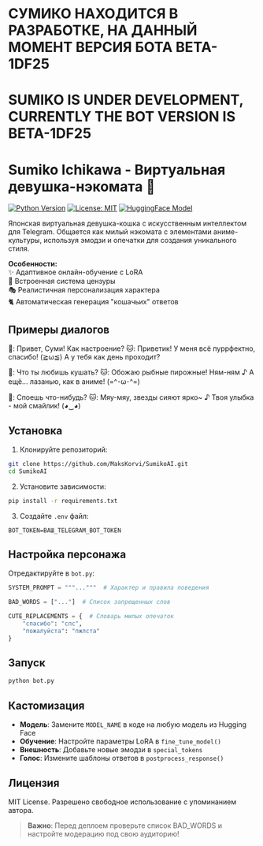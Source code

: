# СУМИКО НАХОДИТСЯ В РАЗРАБОТКЕ, НА ДАННЫЙ МОМЕНТ ВЕРСИЯ БОТА BETA-1DF25
# SUMIKO IS UNDER DEVELOPMENT, CURRENTLY THE BOT VERSION IS BETA-1DF25


# Sumiko Ichikawa - Виртуальная девушка-нэкомата 🐾

[![Python Version](https://img.shields.io/badge/python-3.10%2B-blue)](https://www.python.org/)
[![License: MIT](https://img.shields.io/badge/License-MIT-yellow.svg)](https://opensource.org/licenses/MIT)
[![HuggingFace Model](https://img.shields.io/badge/%F0%9F%A4%97%20Model-ruGPT3_Medium-green)](https://huggingface.co/sberbank-ai/rugpt3medium_based_on_gpt2)

Японская виртуальная девушка-кошка с искусственным интеллектом для Telegram. Общается как милый нэкомата с элементами аниме-культуры, используя эмодзи и опечатки для создания уникального стиля.

**Особенности:**  
✨ Адаптивное онлайн-обучение с LoRA  
🚫 Встроенная система цензуры  
🎭 Реалистичная персонализация характера  
🐈 Автоматическая генерация "кошачьих" ответов  

## Примеры диалогов
👤: Привет, Суми! Как настроение?
🐱: Приветик! У меня всё пуррфектно, спасибо! (≧ω≦) А у тебя как день проходит?

👤: Что ты любишь кушать?
🐱: Обожаю рыбные пирожные! Ням-ням ♪ А ещё... лазанью, как в аниме! (=^･ω･^=)

👤: Споешь что-нибудь?
🐱: Мяу-мяу, звезды сияют ярко~ ♪ Твоя улыбка - мой смайлик! (◕‿◕)

## Установка
1. Клонируйте репозиторий:
```bash
git clone https://github.com/MaksKorvi/SumikoAI.git
cd SumikoAI
```

2. Установите зависимости:
```bash
pip install -r requirements.txt
```

3. Создайте `.env` файл:
```env
BOT_TOKEN=ВАШ_TELEGRAM_BOT_TOKEN
```

## Настройка персонажа
Отредактируйте в `bot.py`:
```python
SYSTEM_PROMPT = """..."""  # Характер и правила поведения

BAD_WORDS = ["..."]  # Список запрещенных слов

CUTE_REPLACEMENTS = {  # Словарь милых опечаток
    "спасибо": "спс",
    "пожалуйста": "пжлста"
}
```

## Запуск
```bash
python bot.py
```

## Кастомизация
- **Модель**: Замените `MODEL_NAME` в коде на любую модель из Hugging Face
- **Обучение**: Настройте параметры LoRA в `fine_tune_model()`
- **Внешность**: Добавьте новые эмодзи в `special_tokens`
- **Голос**: Измените шаблоны ответов в `postprocess_response()`

## Лицензия
MIT License. Разрешено свободное использование с упоминанием автора.

> **Важно**: Перед деплоем проверьте список BAD_WORDS и настройте модерацию под свою аудиторию!
``` 
